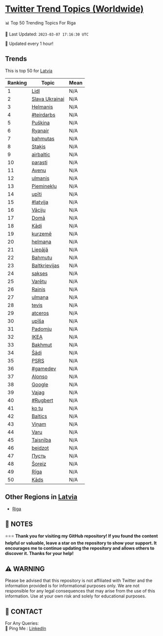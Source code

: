 [Twitter Trend Topics (Worldwide)](https://github.com/ErcinDedeoglu/Twitter-Trend-Topics)
==========


📊 Top 50 Trending Topics For Riga

📆 Last Updated: `2023-03-07 17:16:30 UTC`

🔧 Updated every 1 hour!


## Trends

This is top 50 for [Latvia](</Latvia>)

| Ranking | Topic | Mean |
| ------- | ------------ | ------------ |
| 1 | [Lidl](http://twitter.com/search?q=Lidl) | N/A |
| 2 | [Slava Ukrainai](http://twitter.com/search?q=Slava+Ukrainai) | N/A |
| 3 | [Helmanis](http://twitter.com/search?q=Helmanis) | N/A |
| 4 | [#teirdarbs](http://twitter.com/search?q=%23teirdarbs) | N/A |
| 5 | [Puškina](http://twitter.com/search?q=Pu%c5%a1kina) | N/A |
| 6 | [Ryanair](http://twitter.com/search?q=Ryanair) | N/A |
| 7 | [bahmutas](http://twitter.com/search?q=bahmutas) | N/A |
| 8 | [Staķis](http://twitter.com/search?q=Sta%c4%b7is) | N/A |
| 9 | [airbaltic](http://twitter.com/search?q=airbaltic) | N/A |
| 10 | [parasti](http://twitter.com/search?q=parasti) | N/A |
| 11 | [Avenu](http://twitter.com/search?q=Avenu) | N/A |
| 12 | [ulmanis](http://twitter.com/search?q=ulmanis) | N/A |
| 13 | [Pieminekļu](http://twitter.com/search?q=Pieminek%c4%bcu) | N/A |
| 14 | [upīti](http://twitter.com/search?q=up%c4%abti) | N/A |
| 15 | [#latvija](http://twitter.com/search?q=%23latvija) | N/A |
| 16 | [Vāciju](http://twitter.com/search?q=V%c4%81ciju) | N/A |
| 17 | [Domā](http://twitter.com/search?q=Dom%c4%81) | N/A |
| 18 | [Kādi](http://twitter.com/search?q=K%c4%81di) | N/A |
| 19 | [kurzemē](http://twitter.com/search?q=kurzem%c4%93) | N/A |
| 20 | [helmaņa](http://twitter.com/search?q=helma%c5%86a) | N/A |
| 21 | [Liepājā](http://twitter.com/search?q=Liep%c4%81j%c4%81) | N/A |
| 22 | [Bahmutu](http://twitter.com/search?q=Bahmutu) | N/A |
| 23 | [Baltkrievijas](http://twitter.com/search?q=Baltkrievijas) | N/A |
| 24 | [sakses](http://twitter.com/search?q=sakses) | N/A |
| 25 | [Varētu](http://twitter.com/search?q=Var%c4%93tu) | N/A |
| 26 | [Rainis](http://twitter.com/search?q=Rainis) | N/A |
| 27 | [ulmaņa](http://twitter.com/search?q=ulma%c5%86a) | N/A |
| 28 | [tevis](http://twitter.com/search?q=tevis) | N/A |
| 29 | [atceros](http://twitter.com/search?q=atceros) | N/A |
| 30 | [upīša](http://twitter.com/search?q=up%c4%ab%c5%a1a) | N/A |
| 31 | [Padomju](http://twitter.com/search?q=Padomju) | N/A |
| 32 | [IKEA](http://twitter.com/search?q=IKEA) | N/A |
| 33 | [Bakhmut](http://twitter.com/search?q=Bakhmut) | N/A |
| 34 | [Šādi](http://twitter.com/search?q=%c5%a0%c4%81di) | N/A |
| 35 | [PSRS](http://twitter.com/search?q=PSRS) | N/A |
| 36 | [#gamedev](http://twitter.com/search?q=%23gamedev) | N/A |
| 37 | [Alonso](http://twitter.com/search?q=Alonso) | N/A |
| 38 | [Google](http://twitter.com/search?q=Google) | N/A |
| 39 | [Vajag](http://twitter.com/search?q=Vajag) | N/A |
| 40 | [#Rugbert](http://twitter.com/search?q=%23Rugbert) | N/A |
| 41 | [ko tu](http://twitter.com/search?q=ko+tu) | N/A |
| 42 | [Baltics](http://twitter.com/search?q=Baltics) | N/A |
| 43 | [Viņam](http://twitter.com/search?q=Vi%c5%86am) | N/A |
| 44 | [Varu](http://twitter.com/search?q=Varu) | N/A |
| 45 | [Taisnība](http://twitter.com/search?q=Taisn%c4%abba) | N/A |
| 46 | [beidzot](http://twitter.com/search?q=beidzot) | N/A |
| 47 | [Пусть](http://twitter.com/search?q=%d0%9f%d1%83%d1%81%d1%82%d1%8c) | N/A |
| 48 | [Šoreiz](http://twitter.com/search?q=%c5%a0oreiz) | N/A |
| 49 | [Rīga](http://twitter.com/search?q=R%c4%abga) | N/A |
| 50 | [Kāds](http://twitter.com/search?q=K%c4%81ds) | N/A |



## Other Regions in [Latvia](</Latvia>)

* [Riga](</Latvia/Riga.md>)



## 📝 NOTES

⭐⭐⭐ **Thank you for visiting my GitHub repository! If you found the content helpful or valuable, leave a star on the repository to show your support. It encourages me to continue updating the repository and allows others to discover it. Thanks for your help!**


## ⚠️ WARNING

Please be advised that this repository is not affiliated with Twitter and the information provided is for informational purposes only. We are not responsible for any legal consequences that may arise from the use of this information. Use at your own risk and solely for educational purposes.


## 📨 CONTACT

 For Any Queries:  
            🏓 Ping Me : [LinkedIn](https://www.linkedin.com/in/ercindedeoglu/)
